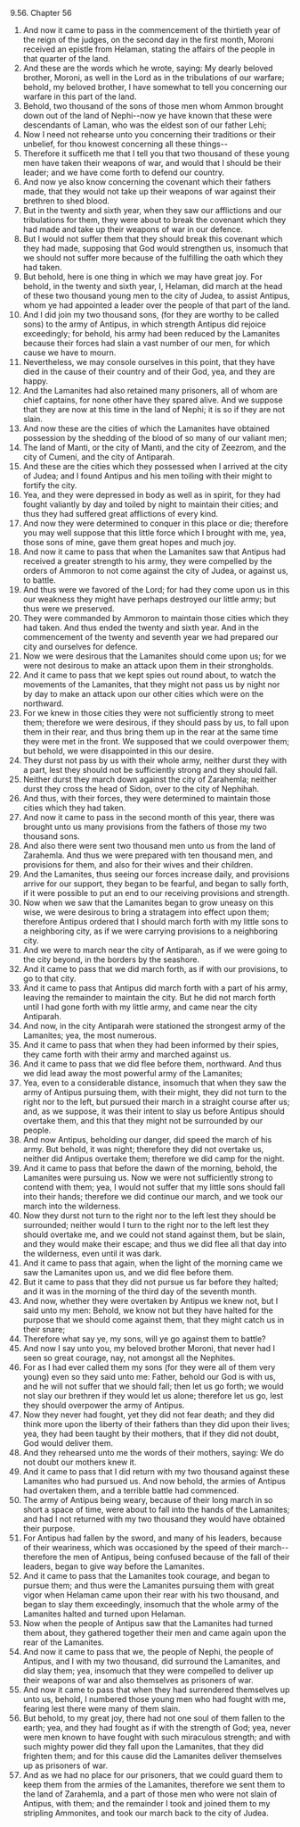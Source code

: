 9.56. Chapter 56
1. And now it came to pass in the commencement of the thirtieth year of the reign of the judges, on the second day in the first month, Moroni received an epistle from Helaman, stating the affairs of the people in that quarter of the land.
2. And these are the words which he wrote, saying: My dearly beloved brother, Moroni, as well in the Lord as in the tribulations of our warfare; behold, my beloved brother, I have somewhat to tell you concerning our warfare in this part of the land.
3. Behold, two thousand of the sons of those men whom Ammon brought down out of the land of Nephi--now ye have known that these were descendants of Laman, who was the eldest son of our father Lehi;
4. Now I need not rehearse unto you concerning their traditions or their unbelief, for thou knowest concerning all these things--
5. Therefore it sufficeth me that I tell you that two thousand of these young men have taken their weapons of war, and would that I should be their leader; and we have come forth to defend our country.
6. And now ye also know concerning the covenant which their fathers made, that they would not take up their weapons of war against their brethren to shed blood.
7. But in the twenty and sixth year, when they saw our afflictions and our tribulations for them, they were about to break the covenant which they had made and take up their weapons of war in our defence.
8. But I would not suffer them that they should break this covenant which they had made, supposing that God would strengthen us, insomuch that we should not suffer more because of the fulfilling the oath which they had taken.
9. But behold, here is one thing in which we may have great joy. For behold, in the twenty and sixth year, I, Helaman, did march at the head of these two thousand young men to the city of Judea, to assist Antipus, whom ye had appointed a leader over the people of that part of the land.
10. And I did join my two thousand sons, (for they are worthy to be called sons) to the army of Antipus, in which strength Antipus did rejoice exceedingly; for behold, his army had been reduced by the Lamanites because their forces had slain a vast number of our men, for which cause we have to mourn.
11. Nevertheless, we may console ourselves in this point, that they have died in the cause of their country and of their God, yea, and they are happy.
12. And the Lamanites had also retained many prisoners, all of whom are chief captains, for none other have they spared alive. And we suppose that they are now at this time in the land of Nephi; it is so if they are not slain.
13. And now these are the cities of which the Lamanites have obtained possession by the shedding of the blood of so many of our valiant men;
14. The land of Manti, or the city of Manti, and the city of Zeezrom, and the city of Cumeni, and the city of Antiparah.
15. And these are the cities which they possessed when I arrived at the city of Judea; and I found Antipus and his men toiling with their might to fortify the city.
16. Yea, and they were depressed in body as well as in spirit, for they had fought valiantly by day and toiled by night to maintain their cities; and thus they had suffered great afflictions of every kind.
17. And now they were determined to conquer in this place or die; therefore you may well suppose that this little force which I brought with me, yea, those sons of mine, gave them great hopes and much joy.
18. And now it came to pass that when the Lamanites saw that Antipus had received a greater strength to his army, they were compelled by the orders of Ammoron to not come against the city of Judea, or against us, to battle.
19. And thus were we favored of the Lord; for had they come upon us in this our weakness they might have perhaps destroyed our little army; but thus were we preserved.
20. They were commanded by Ammoron to maintain those cities which they had taken. And thus ended the twenty and sixth year. And in the commencement of the twenty and seventh year we had prepared our city and ourselves for defence.
21. Now we were desirous that the Lamanites should come upon us; for we were not desirous to make an attack upon them in their strongholds.
22. And it came to pass that we kept spies out round about, to watch the movements of the Lamanites, that they might not pass us by night nor by day to make an attack upon our other cities which were on the northward.
23. For we knew in those cities they were not sufficiently strong to meet them; therefore we were desirous, if they should pass by us, to fall upon them in their rear, and thus bring them up in the rear at the same time they were met in the front. We supposed that we could overpower them; but behold, we were disappointed in this our desire.
24. They durst not pass by us with their whole army, neither durst they with a part, lest they should not be sufficiently strong and they should fall.
25. Neither durst they march down against the city of Zarahemla; neither durst they cross the head of Sidon, over to the city of Nephihah.
26. And thus, with their forces, they were determined to maintain those cities which they had taken.
27. And now it came to pass in the second month of this year, there was brought unto us many provisions from the fathers of those my two thousand sons.
28. And also there were sent two thousand men unto us from the land of Zarahemla. And thus we were prepared with ten thousand men, and provisions for them, and also for their wives and their children.
29. And the Lamanites, thus seeing our forces increase daily, and provisions arrive for our support, they began to be fearful, and began to sally forth, if it were possible to put an end to our receiving provisions and strength.
30. Now when we saw that the Lamanites began to grow uneasy on this wise, we were desirous to bring a stratagem into effect upon them; therefore Antipus ordered that I should march forth with my little sons to a neighboring city, as if we were carrying provisions to a neighboring city.
31. And we were to march near the city of Antiparah, as if we were going to the city beyond, in the borders by the seashore.
32. And it came to pass that we did march forth, as if with our provisions, to go to that city.
33. And it came to pass that Antipus did march forth with a part of his army, leaving the remainder to maintain the city. But he did not march forth until I had gone forth with my little army, and came near the city Antiparah.
34. And now, in the city Antiparah were stationed the strongest army of the Lamanites; yea, the most numerous.
35. And it came to pass that when they had been informed by their spies, they came forth with their army and marched against us.
36. And it came to pass that we did flee before them, northward. And thus we did lead away the most powerful army of the Lamanites;
37. Yea, even to a considerable distance, insomuch that when they saw the army of Antipus pursuing them, with their might, they did not turn to the right nor to the left, but pursued their march in a straight course after us; and, as we suppose, it was their intent to slay us before Antipus should overtake them, and this that they might not be surrounded by our people.
38. And now Antipus, beholding our danger, did speed the march of his army. But behold, it was night; therefore they did not overtake us, neither did Antipus overtake them; therefore we did camp for the night.
39. And it came to pass that before the dawn of the morning, behold, the Lamanites were pursuing us. Now we were not sufficiently strong to contend with them; yea, I would not suffer that my little sons should fall into their hands; therefore we did continue our march, and we took our march into the wilderness.
40. Now they durst not turn to the right nor to the left lest they should be surrounded; neither would I turn to the right nor to the left lest they should overtake me, and we could not stand against them, but be slain, and they would make their escape; and thus we did flee all that day into the wilderness, even until it was dark.
41. And it came to pass that again, when the light of the morning came we saw the Lamanites upon us, and we did flee before them.
42. But it came to pass that they did not pursue us far before they halted; and it was in the morning of the third day of the seventh month.
43. And now, whether they were overtaken by Antipus we knew not, but I said unto my men: Behold, we know not but they have halted for the purpose that we should come against them, that they might catch us in their snare;
44. Therefore what say ye, my sons, will ye go against them to battle?
45. And now I say unto you, my beloved brother Moroni, that never had I seen so great courage, nay, not amongst all the Nephites.
46. For as I had ever called them my sons (for they were all of them very young) even so they said unto me: Father, behold our God is with us, and he will not suffer that we should fall; then let us go forth; we would not slay our brethren if they would let us alone; therefore let us go, lest they should overpower the army of Antipus.
47. Now they never had fought, yet they did not fear death; and they did think more upon the liberty of their fathers than they did upon their lives; yea, they had been taught by their mothers, that if they did not doubt, God would deliver them.
48. And they rehearsed unto me the words of their mothers, saying: We do not doubt our mothers knew it.
49. And it came to pass that I did return with my two thousand against these Lamanites who had pursued us. And now behold, the armies of Antipus had overtaken them, and a terrible battle had commenced.
50. The army of Antipus being weary, because of their long march in so short a space of time, were about to fall into the hands of the Lamanites; and had I not returned with my two thousand they would have obtained their purpose.
51. For Antipus had fallen by the sword, and many of his leaders, because of their weariness, which was occasioned by the speed of their march--therefore the men of Antipus, being confused because of the fall of their leaders, began to give way before the Lamanites.
52. And it came to pass that the Lamanites took courage, and began to pursue them; and thus were the Lamanites pursuing them with great vigor when Helaman came upon their rear with his two thousand, and began to slay them exceedingly, insomuch that the whole army of the Lamanites halted and turned upon Helaman.
53. Now when the people of Antipus saw that the Lamanites had turned them about, they gathered together their men and came again upon the rear of the Lamanites.
54. And now it came to pass that we, the people of Nephi, the people of Antipus, and I with my two thousand, did surround the Lamanites, and did slay them; yea, insomuch that they were compelled to deliver up their weapons of war and also themselves as prisoners of war.
55. And now it came to pass that when they had surrendered themselves up unto us, behold, I numbered those young men who had fought with me, fearing lest there were many of them slain.
56. But behold, to my great joy, there had not one soul of them fallen to the earth; yea, and they had fought as if with the strength of God; yea, never were men known to have fought with such miraculous strength; and with such mighty power did they fall upon the Lamanites, that they did frighten them; and for this cause did the Lamanites deliver themselves up as prisoners of war.
57. And as we had no place for our prisoners, that we could guard them to keep them from the armies of the Lamanites, therefore we sent them to the land of Zarahemla, and a part of those men who were not slain of Antipus, with them; and the remainder I took and joined them to my stripling Ammonites, and took our march back to the city of Judea.

